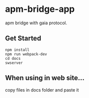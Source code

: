 # apm-bridge-app

apm bridge with gaia protocol.

## Get Started

```
npm install
npm run webpack-dev
cd docs
swserver
```

## When using in web site...
copy files in docs folder and paste it
